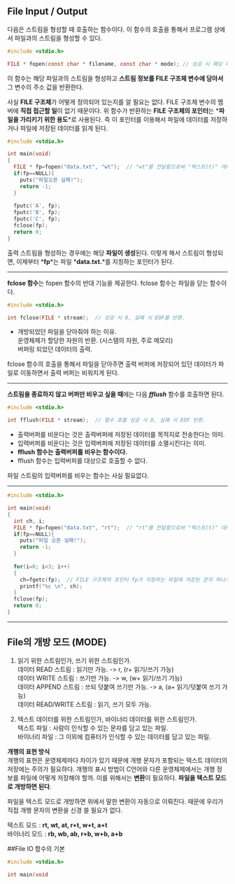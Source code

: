 ## File Input / Output

다음은 스트림을 형성할 때 호출하는 함수이다. 이 함수의 호출을 통해서 프로그램 상에서 파일과의 스트림을 형성할 수 있다.  
```c
#include <stdio.h>

FILE * fopen(const char * filename, const char * mode); // 성공 시 해당 파일의 FILE 구조체 변수의 주소 값, 실패 시 NULL 포인터 반환.
```
이 함수는 해당 파일과의 스트림을 형성하고 **스트림 정보를 FILE 구조체 변수에 담아서** 그 변수의 주소 값을 반환한다.  
  
사실 **FILE 구조체**가 어떻게 정의되어 있는지를 알 필요는 없다. FILE 구조체 변수의 멤버에 **직접 접근할 일**이 없기 때문이다. 위 함수가 반환하는 **FILE 구조체의 포인터**는 *__파일을 가리키기 위한 용도__*로 사용된다. 즉 이 포인터를 이용해서 파일에 데이터를 저장하거나 파일에 저장된 데이터를 읽게 된다.  

```c
#include <stdio.h>

int main(void)
{
  FILE * fp=fopen("data.txt", "wt");  // "wt"를 전달함으로써 "텍스트(t)" 데이터 "출력(w)"용 스트림이 형성된다.
  if(fp==NULL){
    puts("파일오픈 실패!");
    return -1;
  }
  
  fputc('A', fp);
  fputc('B', fp);
  fputc('C', fp);
  fclose(fp);
  return 0;
}
```
출력 스트림을 형성하는 경우에는 해당 **파일이 생성**된다. 이렇게 해서 스트림이 형성되면, 이제부터 *__fp__*는 파일 *__data.txt.__*를 지칭하는 포인터가 된다.  

***

**fclose 함수**는 fopen 함수의 반대 기능을 제공한다. fclose 함수는 파일을 닫는 함수이다.  
```c
#include <stdio.h>

int fclose(FILE * stream);  // 성공 시 0, 실패 시 EOF를 반환.
```
* 개방되었던 파일을 닫아줘야 하는 이유.  
운영체제가 할당한 자원의 반환. (시스템의 자원, 주로 메모리)  
버퍼링 되었던 데이터의 출력.  

fclose 함수의 호출을 통해서 파일을 닫아주면 출력 버퍼에 저장되어 있던 데이터가 파일로 이동하면서 출력 버퍼는 비워지게 된다.  

***

**스트림을 종료하지 않고 버퍼만 비우고 싶을 때**에는 다음 **_fflush_** 함수를 호출하면 된다.  
```c
#include <stdio.h>

int fflush(FILE * stream);  // 함수 호출 성공 시 0, 실패 시 EOF 반환.
```
* 출력버퍼를 비운다는 것은 출력버퍼에 저장된 데이터를 목적지로 전송한다는 의미.  
* 입력버퍼를 비운다는 것은 입력버퍼에 저장된 데이터를 소멸시킨다는 의미.  
* **fflush 함수는 출력버퍼를 비우는 함수이다.**  
* fflush 함수는 입력버퍼를 대상으로 호출할 수 없다.  

파일 스트림의 입력버퍼를 비우는 함수는 사실 필요없다.  
***

```c
#include <stdio.h>

int main(void)
{
  int ch, i;
  FILE * fp=fopen("data.txt", "rt");  // "rt"를 전달함으로써 "텍스트(t)" 데이터 "입력(r)"용 스트림이 형성된다.
  if(fp==NULL){
    puts("파일 오픈 실패!");
    return -1;
  }
  
  for(i=0; i<3; i++)
  {
    ch=fgetc(fp);  // FILE 구조체의 포인터 fp가 지칭하는 파일에 저장된 문자 하나가 반환되어 변수 ch에 저장되고 있다.
    printf("%c \n", ch);
  }
  fclose(fp);
  return 0;
}
```

***

## File의 개방 모드 (MODE)  

1. 읽기 위한 스트림인가, 쓰기 위한 스트림인가.  
데이터 READ 스트림 : 읽기만 가능. -> r, (r+ 읽기/쓰기 가능)    
데이터 WRITE 스트림 : 쓰기만 가능. -> w, (w+ 읽기/쓰기 가능)     
데이터 APPEND 스트림 : 쓰되 덧붙여 쓰기만 가능. -> a, (a+ 읽기/덧붙여 쓰기 가능)    
데이터 READ/WRITE 스트림 : 읽기, 쓰기 모두 가능.  

2. 텍스트 데이터를 위한 스트림인가, 바이너리 데이터를 위한 스트림인가.  
텍스트 파일 : 사람이 인식할 수 있는 문자를 담고 있는 파일.  
바이너리 파일 : 그 이외에 컴퓨터가 인식할 수 있는 데이터를 담고 있는 파일.  

**개행의 표현 방식**  
개행의 표현은 운영체제마다 차이가 있기 때문에 개행 문자가 포함되는 텍스트 데이터의 저장에는 주의가 필요하다. 개행의 표시 방법이 C언어와 다른 운영체제에서는 개행 정보를 파일에 어떻게 저장해야 할까. 이를 위해서는 **변환**이 필요하다. **파일을 텍스트 모드로 개방하면 된다**.  

파일을 텍스트 모드로 개방하면 위에서 말한 변환이 자동으로 이뤄진다. 때문에 우리가 직접 개행 문자의 변환을 신경 쓸 필요가 없다.  

텍스트 모드 : **rt, wt, at, r+t, w+t, a+t**  
바이너리 모드 : **rb, wb, ab, r+b, w+b, a+b**  

##File IO 함수의 기본  
```c
#include <stdio.h>

int main(void
